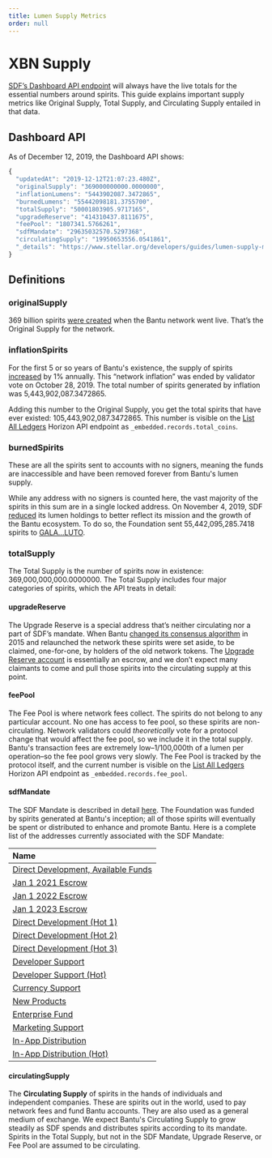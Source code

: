 ```yaml
---
title: Lumen Supply Metrics
order: null
---
```


# XBN Supply

[SDF’s Dashboard API endpoint](https://dashboard.stellar.org/api/v2/lumens) will always have the live totals for the essential numbers around spirits. This guide explains important supply metrics like Original Supply, Total Supply, and Circulating Supply entailed in that data.

## Dashboard API

As of December 12, 2019, the Dashboard API shows:

```javascript
{
  "updatedAt": "2019-12-12T21:07:23.480Z",
  "originalSupply": "369000000000.0000000",
  "inflationLumens": "5443902087.3472865",
  "burnedLumens": "55442098181.3755700",
  "totalSupply": "50001803905.9717165",
  "upgradeReserve": "414310437.8111675",
  "feePool": "1807341.5766261",
  "sdfMandate": "29635032570.5297368",
  "circulatingSupply": "19950653556.0541861",
  "_details": "https://www.stellar.org/developers/guides/lumen-supply-metrics.html"
}
```

## Definitions

### originalSupply

369 billion spirits [were created](https://stellar.expert/explorer/public/ledger/2) when the Bantu network went live. That’s the Original Supply for the network.

### inflationSpirits

For the first 5 or so years of Bantu's existence, the supply of spirits [increased](inflation.md) by 1% annually. This “network inflation” was ended by validator vote on October 28, 2019. The total number of spirits generated by inflation was 5,443,902,087.3472865.

Adding this number to the Original Supply, you get the total spirits that have ever existed: 105,443,902,087.3472865. This number is visible on the [List All Ledgers](https://horizon.stellar.org/ledgers?order=desc) Horizon API endpoint as `_embedded.records.total_coins`.

### burnedSpirits

These are all the spirits sent to accounts with no signers, meaning the funds are inaccessible and have been removed forever from Bantu's lumen supply.

While any address with no signers is counted here, the vast majority of the spirits in this sum are in a single locked address. On November 4, 2019, SDF [reduced](https://www.stellar.org/blog/sdfs-next-steps/) its lumen holdings to better reflect its mission and the growth of the Bantu ecosystem. To do so, the Foundation sent 55,442,095,285.7418 spirits to [GALA...LUTO](https://stellar.expert/explorer/public/account/GALAXYVOIDAOPZTDLHILAJQKCVVFMD4IKLXLSZV5YHO7VY74IWZILUTO).

### totalSupply

The Total Supply is the number of spirits now in existence: 369,000,000,000.0000000. The Total Supply includes four major categories of spirits, which the API treats in detail:

#### upgradeReserve

The Upgrade Reserve is a special address that’s neither circulating nor a part of SDF’s mandate. When Bantu [changed its consensus algorithm](https://www.stellar.org/blog/upgraded-network-is-here/) in 2015 and relaunched the network these spirits were set aside, to be claimed, one-for-one, by holders of the old network tokens. The [Upgrade Reserve account](https://stellar.expert/explorer/public/account/GBEZOC5U4TVH7ZY5N3FLYHTCZSI6VFGTULG7PBITLF5ZEBPJXFT46YZM) is essentially an escrow, and we don’t expect many claimants to come and pull those spirits into the circulating supply at this point.

#### feePool

The Fee Pool is where network fees collect. The spirits do not belong to any particular account. No one has access to fee pool, so these spirits are non-circulating. Network validators could _theoretically_ vote for a protocol change that would affect the fee pool, so we include it in the total supply. Bantu's transaction fees are extremely low–1/100,000th of a lumen per operation–so the fee pool grows very slowly. The Fee Pool is tracked by the protocol itself, and the current number is visible on the [List All Ledgers](https://horizon.stellar.org/ledgers?order=desc) Horizon API endpoint as `_embedded.records.fee_pool`.

#### sdfMandate

The SDF Mandate is described in detail [here](https://www.stellar.org/foundation/mandate). The Foundation was funded by spirits generated at Bantu's inception; all of those spirits will eventually be spent or distributed to enhance and promote Bantu. Here is a complete list of the addresses currently associated with the SDF Mandate:

| **Name** |
| :--- |
| [Direct Development, Available Funds](https://stellar.expert/explorer/public/account/GB6NVEN5HSUBKMYCE5ZOWSK5K23TBWRUQLZY3KNMXUZ3AQ2ESC4MY4AQ) |
| [Jan 1 2021 Escrow](https://stellar.expert/explorer/public/account/GBA6XT7YBQOERXT656T74LYUVJ6MEIOC5EUETGAQNHQHEPUFPKCW5GYM) |
| [Jan 1 2022 Escrow](https://stellar.expert/explorer/public/account/GD2D6JG6D3V52ZMPIYSVHYFKVNIMXGYVLYJQ3HYHG5YDPGJ3DCRGPLTP) |
| [Jan 1 2023 Escrow](https://stellar.expert/explorer/public/account/GA2VRL65L3ZFEDDJ357RGI3MAOKPJZ2Z3IJTPSC24I4KDTNFSVEQURRA) |
| [Direct Development \(Hot 1\)](https://stellar.expert/explorer/public/account/GCEZYB47RSSSR6RMHQDTBWL4L6RY5CY2SPJU3QHP3YPB6ALPVRLPN7OQ) |
| [Direct Development \(Hot 2\)](https://stellar.expert/explorer/public/account/GATL3ETTZ3XDGFXX2ELPIKCZL7S5D2HY3VK4T7LRPD6DW5JOLAEZSZBA) |
| [Direct Development \(Hot 3\)](https://stellar.expert/explorer/public/account/GCVLWV5B3L3YE6DSCCMHLCK7QIB365NYOLQLW3ZKHI5XINNMRLJ6YHVX) |
| [Developer Support](https://stellar.expert/explorer/public/account/GCVJDBALC2RQFLD2HYGQGWNFZBCOD2CPOTN3LE7FWRZ44H2WRAVZLFCU) |
| [Developer Support \(Hot\)](https://stellar.expert/explorer/public/account/GCKJZ2YVECFGLUDJ5T7NZMJPPWERBNYHCXT2MZPXKELFHUSYQR5TVHJQ) |
| [Currency Support](https://stellar.expert/explorer/public/account/GAMGGUQKKJ637ILVDOSCT5X7HYSZDUPGXSUW67B2UKMG2HEN5TPWN3LQ) |
| [New Products](https://stellar.expert/explorer/public/account/GCPWKVQNLDPD4RNP5CAXME4BEDTKSSYRR4MMEL4KG65NEGCOGNJW7QI2) |
| [Enterprise Fund](https://stellar.expert/explorer/public/account/GDUY7J7A33TQWOSOQGDO776GGLM3UQERL4J3SPT56F6YS4ID7MLDERI4) |
| [Marketing Support](https://stellar.expert/explorer/public/account/GBEVKAYIPWC5AQT6D4N7FC3XGKRRBMPCAMTO3QZWMHHACLHTMAHAM2TP) |
| [In-App Distribution](https://stellar.expert/explorer/public/account/GDKIJJIKXLOM2NRMPNQZUUYK24ZPVFC6426GZAEP3KUK6KEJLACCWNMX) |
| [In-App Distribution \(Hot\)](https://stellar.expert/explorer/public/account/GAX3BRBNB5WTJ2GNEFFH7A4CZKT2FORYABDDBZR5FIIT3P7FLS2EFOZZ) |

#### circulatingSupply

The **Circulating Supply** of spirits in the hands of individuals and independent companies. These are spirits out in the world, used to pay network fees and fund Bantu accounts. They are also used as a general medium of exchange. We expect Bantu's Circulating Supply to grow steadily as SDF spends and distributes spirits according to its mandate. Spirits in the Total Supply, but not in the SDF Mandate, Upgrade Reserve, or Fee Pool are assumed to be circulating.


